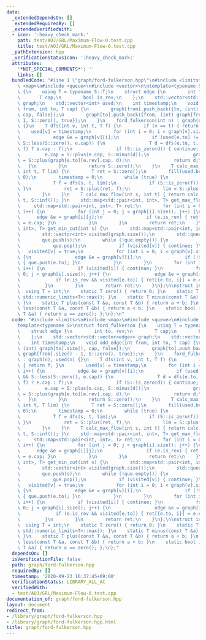 ```yaml
---
data:
  _extendedDependsOn: []
  _extendedRequiredBy: []
  _extendedVerifiedWith:
  - icon: ':heavy_check_mark:'
    path: test/AOJ/GRL/Maximum-Flow-0.test.cpp
    title: test/AOJ/GRL/Maximum-Flow-0.test.cpp
  _pathExtension: hpp
  _verificationStatusIcon: ':heavy_check_mark:'
  attributes:
    '*NOT_SPECIAL_COMMENTS*': ''
    links: []
  bundledCode: "#line 1 \"graph/ford-fulkerson.hpp\"\n#include <limits>\n#include\
    \ <map>\n#include <queue>\n#include <vector>\n\ntemplate<typename S>\nstruct ford_fulkerson\
    \ {\n    using T = typename S::T;\n    struct edge {\n        int to, rev;\n \
    \       T cap;\n        bool is_rev;\n    };\n    std::vector<std::vector<edge>>\
    \ graph;\n    std::vector<int> used;\n    int timestamp;\n    void add_edge(int\
    \ from, int to, T cap) {\n        graph[from].push_back({to, (int) graph[to].size(),\
    \ cap, false});\n        graph[to].push_back({from, (int) graph[from].size() -\
    \ 1, S::zero(), true});\n    }\n    ford_fulkerson(int n) : graph(n), used(n)\
    \ {}\n    T dfs(int v, int t, T f) {\n        if (v == t) { return f; }\n    \
    \    used[v] = timestamp;\n        for (int i = 0; i < graph[v].size(); i++) {\n\
    \            edge &e = graph[v][i];\n            if (used[e.to] != timestamp &&\
    \ S::less(S::zero(), e.cap)) {\n                T d = dfs(e.to, t, S::less(e.cap,\
    \ f) ? e.cap : f);\n                if (S::is_zero(d)) { continue; }\n       \
    \         e.cap = S::plus(e.cap, S::minus(d));\n                graph[e.to][e.rev].cap\
    \ = S::plus(graph[e.to][e.rev].cap, d);\n                return d;\n         \
    \   }\n        }\n        return S::zero();\n    }\n    T calc_max_flow(int s,\
    \ int t, T lim) {\n        T ret = S::zero();\n        fill(used.begin(), used.end(),\
    \ 0);\n        timestamp = 0;\n        while (true) {\n            timestamp++;\n\
    \            T f = dfs(s, t, lim);\n            if (S::is_zero(f)) { return ret;\
    \ }\n            ret = S::plus(ret, f);\n            lim = S::plus(lim, S::minus(f));\n\
    \        }\n    }\n    T calc_max_flow(int s, int t) { return calc_max_flow(s,\
    \ t, S::inf()); }\n    std::map<std::pair<int, int>, T> get_max_flow() {\n   \
    \     std::map<std::pair<int, int>, T> ret;\n        for (int i = 0; i < graph.size();\
    \ i++) {\n            for (int j = 0; j < graph[i].size(); j++) {\n          \
    \      edge &e = graph[i][j];\n                if (e.is_rev) { ret[{e.to, i}]\
    \ = e.cap; }\n            }\n        }\n        return ret;\n    }\n    std::map<std::pair<int,\
    \ int>, T> get_min_cut(int s) {\n        std::map<std::pair<int, int>, T> ret;\n\
    \        std::vector<int> visited(graph.size());\n        std::queue<int> que;\n\
    \        que.push(s);\n        while (!que.empty()) {\n            int v = que.front();\n\
    \            que.pop();\n            if (visited[v]) { continue; }\n         \
    \   visited[v] = true;\n            for (int i = 0; i < graph[v].size(); i++)\
    \ {\n                edge &e = graph[v][i];\n                if (!S::is_zero(e.cap))\
    \ { que.push(e.to); }\n            }\n        }\n        for (int i = 0; i < graph.size();\
    \ i++) {\n            if (visited[i]) { continue; }\n            for (int j =\
    \ 0; j < graph[i].size(); j++) {\n                edge &e = graph[i][j];\n   \
    \             if (e.is_rev && visited[e.to]) { ret[{e.to, i}] = e.cap; }\n   \
    \         }\n        }\n        return ret;\n    }\n};\n\nstruct int_ff {\n  \
    \  using T = int;\n    static T zero() { return 0; }\n    static T inf() { return\
    \ std::numeric_limits<T>::max(); }\n    static T minus(const T &a) { return -a;\
    \ }\n    static T plus(const T &a, const T &b) { return a + b; }\n    static bool\
    \ less(const T &a, const T &b) { return a < b; }\n    static bool is_zero(const\
    \ T &a) { return a == zero(); };\n};\n"
  code: "#include <limits>\n#include <map>\n#include <queue>\n#include <vector>\n\n\
    template<typename S>\nstruct ford_fulkerson {\n    using T = typename S::T;\n\
    \    struct edge {\n        int to, rev;\n        T cap;\n        bool is_rev;\n\
    \    };\n    std::vector<std::vector<edge>> graph;\n    std::vector<int> used;\n\
    \    int timestamp;\n    void add_edge(int from, int to, T cap) {\n        graph[from].push_back({to,\
    \ (int) graph[to].size(), cap, false});\n        graph[to].push_back({from, (int)\
    \ graph[from].size() - 1, S::zero(), true});\n    }\n    ford_fulkerson(int n)\
    \ : graph(n), used(n) {}\n    T dfs(int v, int t, T f) {\n        if (v == t)\
    \ { return f; }\n        used[v] = timestamp;\n        for (int i = 0; i < graph[v].size();\
    \ i++) {\n            edge &e = graph[v][i];\n            if (used[e.to] != timestamp\
    \ && S::less(S::zero(), e.cap)) {\n                T d = dfs(e.to, t, S::less(e.cap,\
    \ f) ? e.cap : f);\n                if (S::is_zero(d)) { continue; }\n       \
    \         e.cap = S::plus(e.cap, S::minus(d));\n                graph[e.to][e.rev].cap\
    \ = S::plus(graph[e.to][e.rev].cap, d);\n                return d;\n         \
    \   }\n        }\n        return S::zero();\n    }\n    T calc_max_flow(int s,\
    \ int t, T lim) {\n        T ret = S::zero();\n        fill(used.begin(), used.end(),\
    \ 0);\n        timestamp = 0;\n        while (true) {\n            timestamp++;\n\
    \            T f = dfs(s, t, lim);\n            if (S::is_zero(f)) { return ret;\
    \ }\n            ret = S::plus(ret, f);\n            lim = S::plus(lim, S::minus(f));\n\
    \        }\n    }\n    T calc_max_flow(int s, int t) { return calc_max_flow(s,\
    \ t, S::inf()); }\n    std::map<std::pair<int, int>, T> get_max_flow() {\n   \
    \     std::map<std::pair<int, int>, T> ret;\n        for (int i = 0; i < graph.size();\
    \ i++) {\n            for (int j = 0; j < graph[i].size(); j++) {\n          \
    \      edge &e = graph[i][j];\n                if (e.is_rev) { ret[{e.to, i}]\
    \ = e.cap; }\n            }\n        }\n        return ret;\n    }\n    std::map<std::pair<int,\
    \ int>, T> get_min_cut(int s) {\n        std::map<std::pair<int, int>, T> ret;\n\
    \        std::vector<int> visited(graph.size());\n        std::queue<int> que;\n\
    \        que.push(s);\n        while (!que.empty()) {\n            int v = que.front();\n\
    \            que.pop();\n            if (visited[v]) { continue; }\n         \
    \   visited[v] = true;\n            for (int i = 0; i < graph[v].size(); i++)\
    \ {\n                edge &e = graph[v][i];\n                if (!S::is_zero(e.cap))\
    \ { que.push(e.to); }\n            }\n        }\n        for (int i = 0; i < graph.size();\
    \ i++) {\n            if (visited[i]) { continue; }\n            for (int j =\
    \ 0; j < graph[i].size(); j++) {\n                edge &e = graph[i][j];\n   \
    \             if (e.is_rev && visited[e.to]) { ret[{e.to, i}] = e.cap; }\n   \
    \         }\n        }\n        return ret;\n    }\n};\n\nstruct int_ff {\n  \
    \  using T = int;\n    static T zero() { return 0; }\n    static T inf() { return\
    \ std::numeric_limits<T>::max(); }\n    static T minus(const T &a) { return -a;\
    \ }\n    static T plus(const T &a, const T &b) { return a + b; }\n    static bool\
    \ less(const T &a, const T &b) { return a < b; }\n    static bool is_zero(const\
    \ T &a) { return a == zero(); };\n};"
  dependsOn: []
  isVerificationFile: false
  path: graph/ford-fulkerson.hpp
  requiredBy: []
  timestamp: '2020-09-23 16:37:45+09:00'
  verificationStatus: LIBRARY_ALL_AC
  verifiedWith:
  - test/AOJ/GRL/Maximum-Flow-0.test.cpp
documentation_of: graph/ford-fulkerson.hpp
layout: document
redirect_from:
- /library/graph/ford-fulkerson.hpp
- /library/graph/ford-fulkerson.hpp.html
title: graph/ford-fulkerson.hpp
---
```


